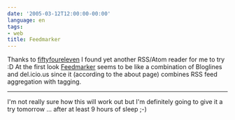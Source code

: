 ```yaml
---
date: '2005-03-12T12:00:00-00:00'
language: en
tags:
- web
title: Feedmarker
---
```



<img src="http://www.zerokspot.com/uploads/feedmarker.jpg" alt="" class="left"/>Thanks to <a href="http://www.fiftyfoureleven.com/weblog/news-rants-and-ephemera/amidst-all-the-hype-feedmarker">fiftyfoureleven</a> I found yet another RSS/Atom reader for me to try :D  At the first look <a href="http://www.feedmarker.com/">Feedmarker</a> seems to be like a combination of Bloglines and del.icio.us since it (according to the about page) combines RSS feed aggregation with tagging.

-------------------------------



I'm not really sure how this will work out but I'm definitely going to give it a try tomorrow ... after at least 9 hours of sleep ;-)